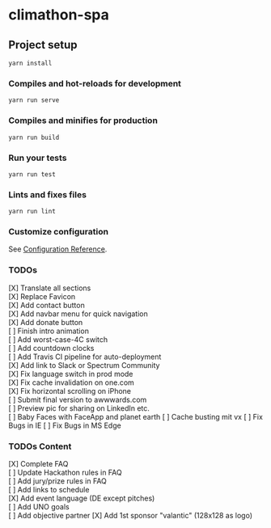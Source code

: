 # climathon-spa

## Project setup
```
yarn install
```

### Compiles and hot-reloads for development
```
yarn run serve
```

### Compiles and minifies for production
```
yarn run build
```

### Run your tests
```
yarn run test
```

### Lints and fixes files
```
yarn run lint
```

### Customize configuration
See [Configuration Reference](https://cli.vuejs.org/config/).

### TODOs
[X] Translate all sections  
[X] Replace Favicon  
[X] Add contact button  
[X] Add navbar menu for quick navigation  
[X] Add donate button  
[ ] Finish intro animation  
[ ] Add worst-case-4C switch  
[ ] Add countdown clocks  
[ ] Add Travis CI pipeline for auto-deployment  
[X] Add link to Slack or Spectrum Community  
[X] Fix language switch in prod mode  
[X] Fix cache invalidation on one.com  
[X] Fix horizontal scrolling on iPhone  
[ ] Submit final version to awwwards.com  
[ ] Preview pic for sharing on LinkedIn etc.  
[ ] Baby Faces with FaceApp and planet earth
[ ] Cache busting mit vx
[ ] Fix Bugs in IE
[ ] Fix Bugs in MS Edge

### TODOs Content
[X] Complete FAQ  
[ ] Update Hackathon rules in FAQ  
[ ] Add jury/prize rules in FAQ  
[ ] Add links to schedule  
[X] Add event language (DE except pitches)  
[ ] Add UNO goals  
[ ] Add objective partner
[X] Add 1st sponsor "valantic" (128x128 as logo)  
